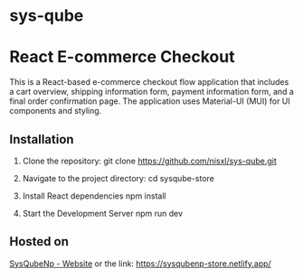 # sys-qube

# React E-commerce Checkout

This is a React-based e-commerce checkout flow application that includes a cart overview, shipping information form, payment information form, and a final order confirmation page. The application uses Material-UI (MUI) for UI components and styling.

## Installation

1. Clone the repository:
   git clone https://github.com/nisxl/sys-qube.git   

3. Navigate to the project directory:
   cd sysqube-store

4. Install React dependencies
   npm install

5. Start the Development Server
   npm run dev

## Hosted on
[SysQubeNp - Website](https://sysqubenp-store.netlify.app/) or the link: https://sysqubenp-store.netlify.app/
